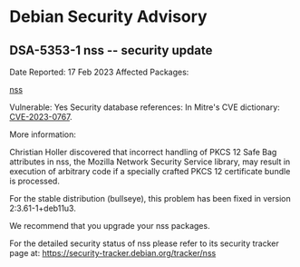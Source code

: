
Debian Security Advisory
========================


DSA-5353-1 nss -- security update
---------------------------------



Date Reported:
17 Feb 2023
Affected Packages:

[nss](https://packages.debian.org/src:nss)

Vulnerable:
Yes
Security database references:
In Mitre's CVE dictionary: [CVE-2023-0767](https://security-tracker.debian.org/tracker/CVE-2023-0767).  

More information:

Christian Holler discovered that incorrect handling of PKCS 12 Safe Bag
attributes in nss, the Mozilla Network Security Service library, may
result in execution of arbitrary code if a specially crafted PKCS 12
certificate bundle is processed.


For the stable distribution (bullseye), this problem has been fixed in
version 2:3.61-1+deb11u3.


We recommend that you upgrade your nss packages.


For the detailed security status of nss please refer to its security
tracker page at:
<https://security-tracker.debian.org/tracker/nss>





